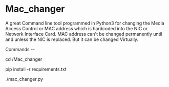 # Mac_changer
A great Command line tool programmed in Python3 for changing the Media Access Control or MAC address which is hardcoded into the NIC or Network Interface Card. MAC address can't be changed permanently until and unless the NIC is replaced. But it can be changed Virtually.


Commands --

cd /Mac_changer

pip install -r requirements.txt

./mac_changer.py
